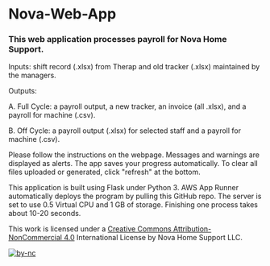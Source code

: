 # Nova-Web-App

### This web application processes payroll for Nova Home Support. 

Inputs: shift record (.xlsx) from Therap and old tracker (.xlsx) maintained by the managers.

Outputs:

A. Full Cycle: a payroll output, a new tracker, an invoice (all .xlsx), and a payroll for machine (.csv).

B. Off Cycle: a payroll output (.xlsx) for selected staff and a payroll for machine (.csv).

Please follow the instructions on the webpage. 
Messages and warnings are displayed as alerts. 
The app saves your progress automatically.
To clear all files uploaded or generated, click "refresh" at the bottom.

This application is built using Flask under Python 3. 
AWS App Runner automatically deploys the program by pulling this GitHub repo. 
The server is set to use 0.5 Virtual CPU and 1 GB of storage. 
Finishing one process takes about 10-20 seconds.

This work is licensed under a [Creative Commons Attribution-NonCommercial 4.0](https://creativecommons.org/licenses/by-nc/4.0/) International License by Nova Home Support LLC.

[![by-nc](https://github.com/HaosenHe/Nova-Web-App/assets/29806214/da80f40b-82b8-460d-902f-b91e0d167d97)](https://creativecommons.org/licenses/by-nc/4.0/)

